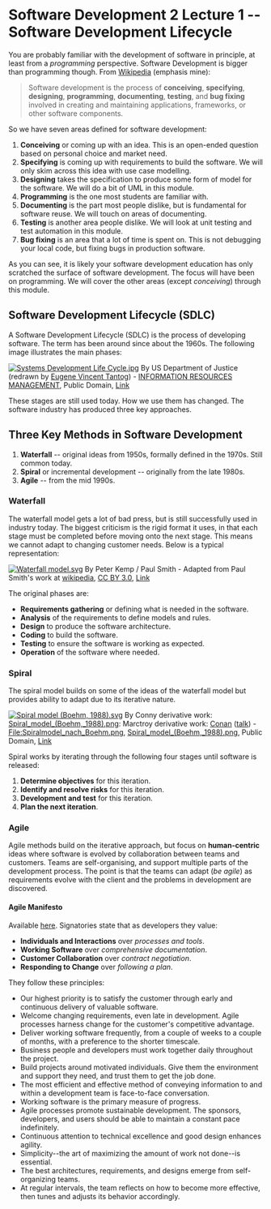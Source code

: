# Software Development 2 Lecture 1 -- Software Development Lifecycle

You are probably familiar with the development of software in principle, at least from a *programming* perspective. Software Development is bigger than programming though. From [Wikipedia](https://en.wikipedia.org/wiki/Software_development) (emphasis mine):

> Software development is the process of **conceiving**, **specifying**, **designing**, **programming**, **documenting**, **testing**, and **bug fixing** involved in creating and maintaining applications, frameworks, or other software components.

So we have seven areas defined for software development:

1. **Conceiving** or coming up with an idea. This is an open-ended question based on personal choice and market need.
2. **Specifying** is coming up with requirements to build the software. We will only skim across this idea with use case modelling.
3. **Designing** takes the specification to produce some form of model for the software. We will do a bit of UML in this module.
4. **Programming** is the one most students are familiar with.
5. **Documenting** is the part most people dislike, but is fundamental for software reuse. We will touch on areas of documenting.
6. **Testing** is another area people dislike. We will look at unit testing and test automation in this module.
7. **Bug fixing** is an area that a lot of time is spent on. This is not debugging your local code, but fixing bugs in production software.

As you can see, it is likely your software development education has only scratched the surface of software development. The focus will have been on programming. We will cover the other areas (except *conceiving*) through this module.

## Software Development Lifecycle (SDLC)

A Software Development Lifecycle (SDLC) is the process of developing software. The term has been around since about the 1960s. The following image illustrates the main phases:

[![Systems Development Life Cycle.jpg](https://camo.githubusercontent.com/a5b2c600315e9f88dd0df2cff47e56478cd55c297038248027289370ff83e2f9/68747470733a2f2f75706c6f61642e77696b696d656469612e6f72672f77696b6970656469612f636f6d6d6f6e732f622f62622f53797374656d735f446576656c6f706d656e745f4c6966655f4379636c652e6a7067)](https://commons.wikimedia.org/wiki/File:Systems_Development_Life_Cycle.jpg#/media/File:Systems_Development_Life_Cycle.jpg)
By US Department of Justice (redrawn by [Eugene Vincent Tantog](https://commons.wikimedia.org/wiki/User:Mdd)) - [INFORMATION RESOURCES MANAGEMENT](http://www.usdoj.gov/jmd/irm/lifecycle/ch1.htm), Public Domain, [Link](https://commons.wikimedia.org/w/index.php?curid=5530145)

These stages are still used today. How we use them has changed. The software industry has produced three key approaches.

## Three Key Methods in Software Development

1. **Waterfall** -- original ideas from 1950s, formally defined in the 1970s. Still common today.
2. **Spiral** or incremental development -- originally from the late 1980s.
3. **Agile** -- from the mid 1990s.

### Waterfall

The waterfall model gets a lot of bad press, but is still successfully used in industry today. The biggest criticism is the rigid format it uses, in that each stage must be completed before moving onto the next stage. This means we cannot adapt to changing customer needs. Below is a typical representation:

[![Waterfall model.svg](https://camo.githubusercontent.com/d96d4f166e2b1bc4a39f5f6fed608028819aa83aceb627eaedb53b260aa96126/68747470733a2f2f75706c6f61642e77696b696d656469612e6f72672f77696b6970656469612f636f6d6d6f6e732f7468756d622f652f65322f576174657266616c6c5f6d6f64656c2e7376672f3132303070782d576174657266616c6c5f6d6f64656c2e7376672e706e67)](https://commons.wikimedia.org/wiki/File:Waterfall_model.svg#/media/File:Waterfall_model.svg)
By Peter Kemp / Paul Smith - Adapted from Paul Smith's work at [wikipedia](https://en.wikipedia.org/wiki/File:Waterfall_model.svg), [CC BY 3.0](https://creativecommons.org/licenses/by/3.0), [Link](https://commons.wikimedia.org/w/index.php?curid=10633070)

The original phases are:

- **Requirements gathering** or defining what is needed in the software.
- **Analysis** of the requirements to define models and rules.
- **Design** to produce the software architecture.
- **Coding** to build the software.
- **Testing** to ensure the software is working as expected.
- **Operation** of the software where needed.

### Spiral

The spiral model builds on some of the ideas of the waterfall model but provides ability to adapt due to its iterative nature.

[![Spiral model (Boehm, 1988).svg](https://camo.githubusercontent.com/ae090b1a0ec9f4519b84f1658fcfa98a993ca3a3d0819fb79aeb93c98ab697c3/68747470733a2f2f75706c6f61642e77696b696d656469612e6f72672f77696b6970656469612f636f6d6d6f6e732f7468756d622f652f65632f53706972616c5f6d6f64656c5f253238426f65686d2532435f313938382532392e7376672f3132303070782d53706972616c5f6d6f64656c5f253238426f65686d2532435f313938382532392e7376672e706e67)](https://commons.wikimedia.org/wiki/File:Spiral_model_(Boehm,_1988).svg#/media/File:Spiral_model_(Boehm,_1988).svg)
By Conny derivative work: [Spiral_model_(Boehm,_1988).png](https://commons.wikimedia.org/wiki/File:Spiral_model_(Boehm,_1988).png): Marctroy derivative work: [Conan](https://commons.wikimedia.org/wiki/User:Conan) ([talk](https://commons.wikimedia.org/wiki/User_talk:Conan)) - [File:Spiralmodel_nach_Boehm.png](https://commons.wikimedia.org/wiki/File:Spiralmodel_nach_Boehm.png), [Spiral_model_(Boehm,_1988).png](https://commons.wikimedia.org/wiki/File:Spiral_model_(Boehm,_1988).png), Public Domain, [Link](https://commons.wikimedia.org/w/index.php?curid=9000950)

Spiral works by iterating through the following four stages until software is released:

1. **Determine objectives** for this iteration.
2. **Identify and resolve risks** for this iteration.
3. **Development and test** for this iteration.
4. **Plan the next iteration**.

### Agile

Agile methods build on the iterative approach, but focus on **human-centric** ideas where software is evolved by collaboration between teams and customers. Teams are self-organising, and support multiple parts of the development process. The point is that the teams can adapt (*be agile*) as requirements evolve with the client and the problems in development are discovered.

#### Agile Manifesto

Available [here](http://agilemanifesto.org/). Signatories state that as developers they value:

- **Individuals and Interactions** over *processes and tools*.
- **Working Software** over *comprehensive documentation*.
- **Customer Collaboration** over *contract negotiation*.
- **Responding to Change** over *following a plan*.

They follow these principles:

- Our highest priority is to satisfy the customer
  through early and continuous delivery
  of valuable software.
- Welcome changing requirements, even late in
  development. Agile processes harness change for
  the customer's competitive advantage.
- Deliver working software frequently, from a
  couple of weeks to a couple of months, with a
  preference to the shorter timescale.
- Business people and developers must work
  together daily throughout the project.
- Build projects around motivated individuals.
  Give them the environment and support they need,
  and trust them to get the job done.
- The most efficient and effective method of
  conveying information to and within a development
  team is face-to-face conversation.
- Working software is the primary measure of progress.
- Agile processes promote sustainable development.
  The sponsors, developers, and users should be able
  to maintain a constant pace indefinitely.
- Continuous attention to technical excellence
  and good design enhances agility.
- Simplicity--the art of maximizing the amount
  of work not done--is essential.
- The best architectures, requirements, and designs
  emerge from self-organizing teams.
- At regular intervals, the team reflects on how
  to become more effective, then tunes and adjusts
  its behavior accordingly.